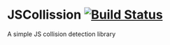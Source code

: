 JSCollission [![Build Status](https://travis-ci.org/ganglio/JSCollision.png)](https://travis-ci.org/ganglio/JSCollision)
============

A simple JS collision detection library